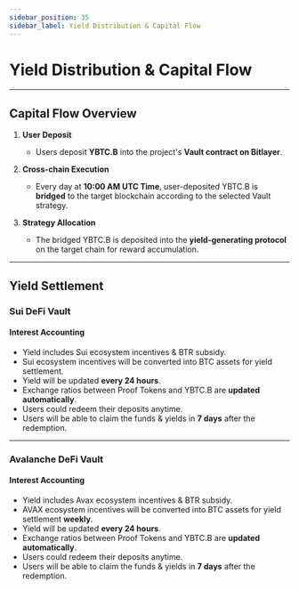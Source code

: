 ```yaml
---
sidebar_position: 35
sidebar_label: Yield Distribution & Capital Flow
---
```


#  Yield Distribution & Capital Flow

---

##  Capital Flow Overview

1. **User Deposit**
   - Users deposit **YBTC.B** into the project's **Vault contract on Bitlayer**.

2. **Cross-chain Execution**
   - Every day at **10:00 AM UTC Time**, user-deposited YBTC.B is **bridged** to the target blockchain according to the selected Vault strategy.

3. **Strategy Allocation**
   - The bridged YBTC.B is deposited into the **yield-generating protocol** on the target chain for reward accumulation.

---

##  Yield Settlement

###  Sui DeFi Vault

####  Interest Accounting
- Yield includes Sui ecosystem incentives & BTR subsidy.
- Sui ecosystem incentives will be converted into BTC assets for yield settlement.
- Yield will be updated **every 24 hours**.
- Exchange ratios between Proof Tokens and YBTC.B are **updated automatically**.
- Users could redeem their deposits anytime.
- Users will be able to claim the funds & yields in **7 days** after the redemption.

---

###  Avalanche DeFi Vault


####  Interest Accounting
- Yield includes Avax ecosystem incentives & BTR subsidy.
- AVAX ecosystem incentives will be converted into BTC assets for yield settlement **weekly**.
- Yield will be updated **every 24 hours**.
- Exchange ratios between Proof Tokens and YBTC.B are **updated automatically**.
- Users could redeem their deposits anytime.
- Users will be able to claim the funds & yields in **7 days** after the redemption.
